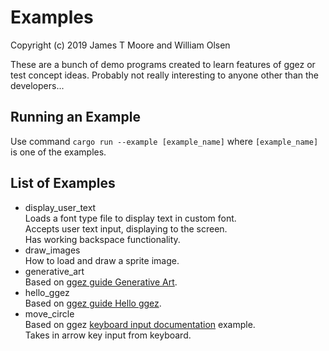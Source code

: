 # Examples
Copyright (c) 2019 James T Moore and William Olsen

These are a bunch of demo programs created to learn features of ggez or test concept ideas. Probably not really interesting to anyone other than the developers...

## Running an Example
Use command `cargo run --example [example_name]` where `[example_name]` is one of the examples.

## List of Examples
* display_user_text  
Loads a font type file to display text in custom font.  
Accepts user text input, displaying to the screen.  
Has working backspace functionality.
* draw_images  
How to load and draw a sprite image.
* generative_art  
Based on [ggez guide Generative Art](https://github.com/ggez/ggez/blob/master/docs/guides/GenerativeArt.md).
* hello_ggez  
Based on [ggez guide Hello ggez](https://github.com/ggez/ggez/blob/master/docs/guides/HelloGgez.md).
* move_circle  
Based on ggez [keyboard input documentation](https://docs.rs/ggez/0.5.0-rc.2/ggez/input/keyboard/index.html) example.  
Takes in arrow key input from keyboard.